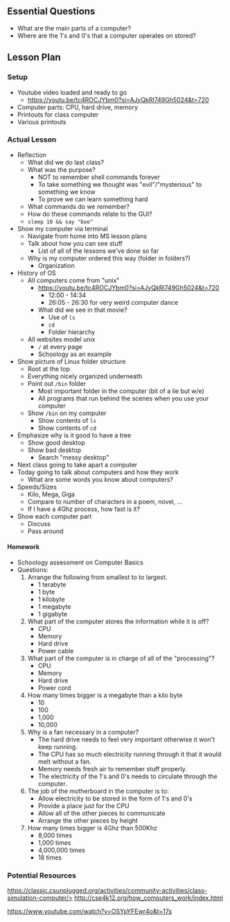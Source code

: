 ## Essential Questions

- What are the main parts of a computer?
- Where are the 1's and 0's that a computer operates on stored?

## Lesson Plan

### Setup

- Youtube video loaded and ready to go
    - https://youtu.be/tc4ROCJYbm0?si=AJyQkRl749Gh5024&t=720
- Computer parts: CPU, hard drive, memory
- Printouts for class computer
- Various printouts

### Actual Lesson

- Reflection
    - What did we do last class?
    - What was the purpose?
        - NOT to remember shell commands forever
        - To take something we thought was "evil"/"mysterious" to something we know
        - To prove we can learn something hard
    - What commands do we remember?
    - How do these commands relate to the GUI?
    - `sleep 10 && say "boo"`
- Show my computer via terminal
    - Navigate from home into MS lesson plans
    - Talk about how you can see stuff
        - List of all of the lessons we've done so far
    - Why is my computer ordered this way (folder in folders?)
        - Organization
- History of OS
    - All computers come from "unix"
        - https://youtu.be/tc4ROCJYbm0?si=AJyQkRl749Gh5024&t=720
            - 12:00 - 14:34
            - 26:05 - 26:30 for very weird computer dance
        - What did we see in that movie?
            - Use of `ls`
            - `cd`
            - Folder hierarchy
    - All websites model unix
        - `/` at every page
        - Schoology as an example
- Show picture of Linux folder structure
    - Root at the top
    - Everything nicely organized underneath
    - Point out `/bin` folder
        - Most important folder in the computer (bit of a lie but w/e)
        - All programs that run behind the scenes when you use your computer
    - Show `/bin` on my computer
        - Show contents of `ls`
        - Show contents of `cd`
- Emphasize why is it good to have a tree
    - Show good desktop
    - Show bad desktop
        - Search "messy desktop"
- Next class going to take apart a computer
- Today going to talk about computers and how they work
    - What are some words you know about computers?
- Speeds/Sizes
    - Kilo, Mega, Giga
    - Compare to number of characters in a poem, novel, ...
    - If I have a 4Ghz process, how fast is it?
- Show each computer part
    - Discuss
    - Pass around

#### Homework

- Schoology assessment on Computer Basics
- Questions:
    1. Arrange the following from smallest to to largest.
        - 1 terabyte
        - 1 byte
        - 1 kilobyte
        - 1 megabyte
        - 1 gigabyte
    2. What part of the computer stores the information while it is off?
        - CPU
        - Memory
        - Hard drive
        - Power cable
    3. What part of the computer is in charge of all of the "processing"?
        - CPU
        - Memory
        - Hard drive
        - Power cord
    4. How many times bigger is a megabyte than a kilo byte
        - 10
        - 100
        - 1,000
        - 10,000
    5. Why is a fan necessary in a computer?
        - The hard drive needs to feel very important otherwise it won't keep running.
        - The CPU has so much electricity running through it that it would melt without a fan.
        - Memory needs fresh air to remember stuff properly.
        - The electricity of the 1's and 0's needs to circulate through the computer.
    6. The job of the motherboard in the computer is to:
        - Allow electricity to be stored in the form of 1's and 0's
        - Provide a place just for the CPU
        - Allow all of the other pieces to communicate
        - Arrange the other pieces by height
    7. How many times bigger is 4Ghz than 500Khz
        - 8,000 times
        - 1,000 times
        - 4,000,000 times
        - 18 times

### Potential Resources

https://classic.csunplugged.org/activities/community-activities/class-simulation-computer/>
http://cse4k12.org/how_computers_work/index.html

https://www.youtube.com/watch?v=OSYpYFEwr4o&t=17s